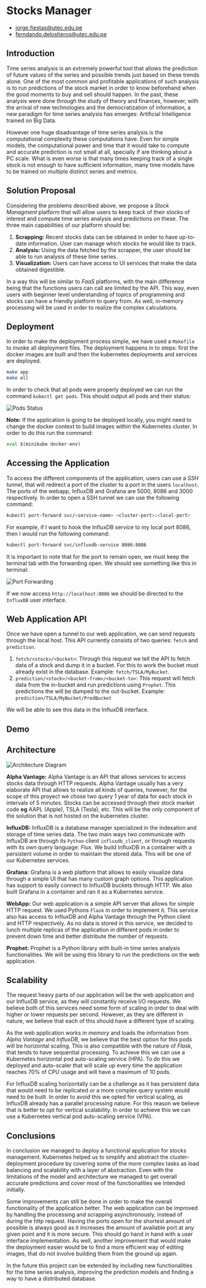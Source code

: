 # Stocks Manager

- jorge.fiestas@utec.edu.pe
- ferndando.delosheros@utec.edu.pe

## Introduction

Time series analysis is an extremely powerful tool that allows the prediction of future values of the series and possible trends just based on these trends alone. One of the most common and profitable applications of such analysis is to run predictions of the stock market in order to know beforehand when the good moments to buy and sell should happen. In the past, these analysis were done through the study of theory and finances, however, with the arrival of new technologies and the democratization of information, a new paradigm for time series analysis has emerges: Artificial Intelligence trained on Big Data.

However one huge disadvantage of time series analysis is the computational complexity these computations have. Even for simple models, the computational power and time that it would take to compute and accurate prediction is not small at all, specially if are thinking about a PC scale. What is even worse is that many times keeping track of a single stock is not enough to have sufficient information, many time models have to be trained on multiple distinct series and metrics.

## Solution Proposal

Considering the problems described above, we propose a *Stock Managment* platform that will allow users to keep track of their stocks of interest and compute time series analysis and predictions on these. The three main capabilities of our platform should be:

1. **Scrapping:** Recent stocks data can be obtained in order to have up-to-date information. User can manage which stocks he would like to track.
2. **Analysis:** Using the data fetched by the scrapper, the user should be able to run analysis of these time series.
3. **Visualization:** Users can have access to UI services that make the data obtained digestible.

In a way this will be similar to *FaaS* platforms, with the main difference being that the functions users can call are limited by the API. This way, even users with beginner level understanding of topics of programming and stocks can have a friendly platform to query from. As well, in-memory processing will be used in order to realize the complex calculations.

## Deployment

In order to make the deployment process simple, we have used a `Makefile` to invoke all deployment files. The deployment happens in to steps: first the docker images are built and then the kubernetes deployments and services are deployed.

```bash
make app
make all
```

In order to check that all pods were properly deployed we can run the command `kubectl get pods`. This should output all pods and their status:

![Pods Status](docs/pods-status.png)

**Note:** If the application is going to be deployed locally, you might need to change the docker context to build images within the Kubernetes cluster. In order to do this run the command:

```bash
eval $(minikube docker-env)
```

## Accessing the Application

To access the different components of the application, users can use a *SSH tunnel*, that will redirect a port of the cluster to a port in the users `localhost`. The ports of the webapp, InfluxDB and Grafana are 5000, 8086 and 3000 respectively. In order to open a SSH tunnel we can use the following command:

```bash
kubectl port-forward svc/<service-name> <cluster-port>:<local-port>
```

For example, if I want to hook the InfluxDB service to my local port 8086, then I would run the following command:

```bash
kubectl port-forward svc/influxdb-service 8086:8086
```

It is important to note that for the port to remain open, we must keep the terminal tab with the forwarding open. We should see something like this in terminal:

![Port Forwarding](docs/port-forward.png)

If we now access `http://localhost:8086` we should be directed to the `InfluxDB` user interface.

## Web Application API

Once we have open a tunnel to our web application, we can send requests through the local host. This API currently consists of two queries: `fetch` and `prediction`. 

1. `fetch/<stock>/<bucket>`: Through this request we tell the API to fetch data of a stock and dump it in a bucket. For this to work the bucket must already exist in the database. Example: `fetch/TSLA/MyBucket`. 
2. `prediction/<stock>/<bucket-from>/<bucket-to>`: This request will fetch data from the in-bucket and run predictions using `Prophet`. This predictions the will be dumped to the out-bucket. Example: `prediction/TSLA/MyBucket/PredBucket`

We will be able to see this data in the InfluxDB interface.

## Demo


## Architecture

![Architecture Diagram](docs/architecture.png)

**Alpha Vantage:**
Alpha Vantage is an API that allows services to access stocks data through HTTP requests. Alpha Vantage usually has a very elaborate API that allows to realize all kinds of queries, however, for the scope of this proyect we chose two query 1 year of data for each stock in intervals of 5 minutes. Stocks can be accessed through their stock market code **eg** AAPL (Apple), TSLA (Tesla), etc. This will be the only component of the solution that is not hosted on the kubernetes cluster.

**InfluxDB:** 
InfluxDB is a database manager specialized in the indexation and storage of time series data. The two main ways two communicate with InfluxDB are through its `Python` client `influxdb_client`, or through requests with its own query language: *Flux*. We build InfluxDB in a container with a persistent volume in order to maintain the stored data. This will be one of our Kubernetes services.

**Grafana:**
Grafana is a web platform that allows to easily visualize data through a simple UI that has many custom graph options. This application has support to easily connect to InfluxDB buckets through HTTP. We also built Grafana in a container and ran it as a Kubernetes service.

**WebApp:**
Our web application is a simple API server that allows for simple HTTP request. We used Pythons `Flask` in order to implement it. This service also has access to InfluxDB and Alpha Vantage through the Python client and HTTP respectively. As no data is stored in this service, we decided to lunch multiple replicas of the application in different pods in order to prevent down time and better distribute the number of requests.

**Prophet:** 
Prophet is a Python library with built-in time series analysis functionalities. We will be using this library to run the predictions on the web application.


## Scalability

The request heavy parts of our application will be the web application and our InfluxDB service, as they will constantly receive I/O requests. We believe both of this services need some form of scaling in order to deal with higher or lower requests per second. However, as they are different in nature, we believe that each of this should have a different type of scaling.

As the web application works *in memory* and loads the information from *Alpha Vantage* and *InfluxDB*, we believe that the best option for this pods will be horizontal scaling. This is also compatible with the nature of *Flask*, that tends to have sequential processing. To achieve this we can use a Kubernetes horizontal pod auto-scaling service (HPA). To do this we deployed and auto-scaler that will scale up every time the application reaches 70% of CPU usage and will have a maximum of 10 pods.

For InfluxDB scaling horizontally can be a challenge as it has persistent data that would need to be replicated or a more complex query system would need to be built. In order to avoid this we opted for vertical scaling, as InfluxDB already has a parallel processing nature. For this reason we believe that is better to opt for vertical scalability. In order to achieve this we can use a Kubernetes vertical pod auto-scaling service (VPA).

## Conclusions

In conclusion we managed to deploy a functional application for stocks management. Kubernetes helped us to simplify and abstract the cluster-deployment procedure by covering some of the more complex tasks as load balancing and scalability with a layer of abstraction. Even with the limitations of the model and architecture we managed to get overall accurate predictions and cover most of the functionalities we intended initially.

Some improvements can still be done in order to make the overall functionality of the application better. The web application can be improved by handling the processing and scrapping asynchronously, instead of during the http request. Having the ports open for the shortest amount of possible is always good as it increases the amount of available port at any given point and it is more secure. This should go hand in hand with a user interface implementation. As well, another improvement that would make the deployment easier would be to find a more efficient way of editing images, that do not involve building them from the ground up again. 

In the future this project can be extended by including new functionalities for the time series analysis, improving the prediction models and finding a way to have a distributed database. 
